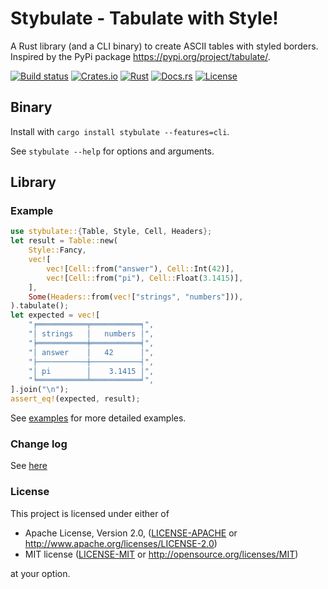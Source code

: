# Stybulate - Tabulate with Style!

A Rust library (and a CLI binary) to create ASCII tables with styled borders.
Inspired by the PyPi package <https://pypi.org/project/tabulate/>.

[![Build status](https://github.com/guigui64/stybulate/workflows/CI/badge.svg)](https://github.com/guigui64/stybulate/actions)
[![Crates.io](https://img.shields.io/badge/crates.io-stybulate-green)](https://crates.io/crates/stybulate)
[![Rust](https://img.shields.io/badge/rust-1.38.0%2B-blue.svg?maxAge=3600)](https://github.com/guigui64/stybulate)
[![Docs.rs](https://docs.rs/stybulate/badge.svg)](https://docs.rs/stybulate)
[![License](https://img.shields.io/crates/l/stybulate)](LICENSE-MIT)

## Binary

Install with `cargo install stybulate --features=cli`.

See `stybulate --help` for options and arguments.

## Library

### Example

```rust
use stybulate::{Table, Style, Cell, Headers};
let result = Table::new(
    Style::Fancy,
    vec![
        vec![Cell::from("answer"), Cell::Int(42)],
        vec![Cell::from("pi"), Cell::Float(3.1415)],
    ],
    Some(Headers::from(vec!["strings", "numbers"])),
).tabulate();
let expected = vec![
    "╒═══════════╤═══════════╕",
    "│ strings   │   numbers │",
    "╞═══════════╪═══════════╡",
    "│ answer    │   42      │",
    "├───────────┼───────────┤",
    "│ pi        │    3.1415 │",
    "╘═══════════╧═══════════╛",
].join("\n");
assert_eq!(expected, result);
```

See [examples](examples/) for more detailed examples.

### Change log

See [here](CHANGELOG.md)

### License

This project is licensed under either of

 * Apache License, Version 2.0, ([LICENSE-APACHE](LICENSE-APACHE) or
   http://www.apache.org/licenses/LICENSE-2.0)
 * MIT license ([LICENSE-MIT](LICENSE-MIT) or
   http://opensource.org/licenses/MIT)

at your option.
